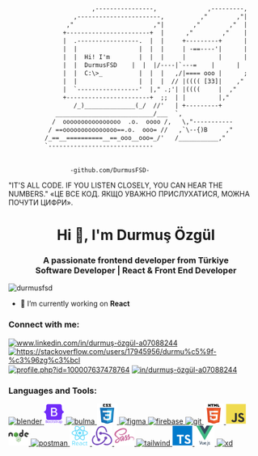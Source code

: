                            ,----------------,              ,---------,
                      ,-----------------------,          ,"        ,"|
                    ,"                      ,"|        ,"        ,"  |
                   +-----------------------+  |      ,"        ,"    |
                   |  .-----------------.  |  |     +---------+      |
                   |  |                 |  |  |     | -==----'|      |
                   |  |  Hi! I'm        |  |  |     |         |      |
                   |  |  DurmusFSD    |  |  |/----|`---=    |      |
                   |  |  C:\>_          |  |  |   ,/|==== ooo |      ;
                   |  |                 |  |  |  // |(((( [33]|    ,"
                   |  `-----------------'  |," .;'| |((((     |  ,"
                   +-----------------------+  ;;  | |         |,"
                      /_)______________(_/  //'   | +---------+
                 ___________________________/___  `,
                /  oooooooooooooooo  .o.  oooo /,   \,"-----------
               / ==ooooooooooooooo==.o.  ooo= //   ,`\--{)B     ,"
              /_==__==========__==_ooo__ooo=_/'   /___________,"
              `-----------------------------
              
              
                     -github.com/DurmusFSD-
"IT'S ALL CODE. IF YOU LISTEN CLOSELY, YOU CAN HEAR THE NUMBERS."
   «ЦЕ ВСЕ КОД. ЯКЩО УВАЖНО ПРИСЛУХАТИСЯ, МОЖНА ПОЧУТИ ЦИФРИ».  

   <!---->

<h1 align="center">Hi 👋, I'm Durmuş Özgül</h1>
<h3 align="center">A passionate frontend developer from Türkiye <br/> Software Developer | React & Front End Developer</h3>

<p align="left"> <img src="https://komarev.com/ghpvc/?username=durmusfsd&label=Profile%20views&color=0e75b6&style=flat" alt="durmusfsd" /> </p>

- 🔭 I’m currently working on **React**

<h3 align="left">Connect with me:</h3>
<p align="left">
<a href="https://linkedin.com/in/www.linkedin.com/in/durmuş-özgül-a07088244" target="blank"><img align="center" src="https://raw.githubusercontent.com/rahuldkjain/github-profile-readme-generator/master/src/images/icons/Social/linked-in-alt.svg" alt="www.linkedin.com/in/durmuş-özgül-a07088244" height="30" width="40" /></a>
<a href="https://stackoverflow.com/users/https://stackoverflow.com/users/17945956/durmu%c5%9f-%c3%96zg%c3%bcl" target="blank"><img align="center" src="https://raw.githubusercontent.com/rahuldkjain/github-profile-readme-generator/master/src/images/icons/Social/stack-overflow.svg" alt="https://stackoverflow.com/users/17945956/durmu%c5%9f-%c3%96zg%c3%bcl" height="30" width="40" /></a>
<a href="https://fb.com/profile.php?id=100007637478764" target="blank"><img align="center" src="https://raw.githubusercontent.com/rahuldkjain/github-profile-readme-generator/master/src/images/icons/Social/facebook.svg" alt="profile.php?id=100007637478764" height="30" width="40" /></a>
<a href="https://instagram.com/in/durmuş-özgül-a07088244" target="blank"><img align="center" src="https://raw.githubusercontent.com/rahuldkjain/github-profile-readme-generator/master/src/images/icons/Social/instagram.svg" alt="in/durmuş-özgül-a07088244" height="30" width="40" /></a>
</p>

<h3 align="left">Languages and Tools:</h3>
<p align="left"> <a href="https://www.blender.org/" target="_blank" rel="noreferrer"> <img src="https://download.blender.org/branding/community/blender_community_badge_white.svg" alt="blender" width="40" height="40"/> </a> <a href="https://getbootstrap.com" target="_blank" rel="noreferrer"> <img src="https://raw.githubusercontent.com/devicons/devicon/master/icons/bootstrap/bootstrap-plain-wordmark.svg" alt="bootstrap" width="40" height="40"/> </a> <a href="https://bulma.io/" target="_blank" rel="noreferrer"> <img src="https://raw.githubusercontent.com/gilbarbara/logos/804dc257b59e144eaca5bc6ffd16949752c6f789/logos/bulma.svg" alt="bulma" width="40" height="40"/> </a> <a href="https://www.w3schools.com/css/" target="_blank" rel="noreferrer"> <img src="https://raw.githubusercontent.com/devicons/devicon/master/icons/css3/css3-original-wordmark.svg" alt="css3" width="40" height="40"/> </a> <a href="https://www.figma.com/" target="_blank" rel="noreferrer"> <img src="https://www.vectorlogo.zone/logos/figma/figma-icon.svg" alt="figma" width="40" height="40"/> </a> <a href="https://firebase.google.com/" target="_blank" rel="noreferrer"> <img src="https://www.vectorlogo.zone/logos/firebase/firebase-icon.svg" alt="firebase" width="40" height="40"/> </a> <a href="https://git-scm.com/" target="_blank" rel="noreferrer"> <img src="https://www.vectorlogo.zone/logos/git-scm/git-scm-icon.svg" alt="git" width="40" height="40"/> </a> <a href="https://www.w3.org/html/" target="_blank" rel="noreferrer"> <img src="https://raw.githubusercontent.com/devicons/devicon/master/icons/html5/html5-original-wordmark.svg" alt="html5" width="40" height="40"/> </a> <a href="https://developer.mozilla.org/en-US/docs/Web/JavaScript" target="_blank" rel="noreferrer"> <img src="https://raw.githubusercontent.com/devicons/devicon/master/icons/javascript/javascript-original.svg" alt="javascript" width="40" height="40"/> </a> <a href="https://nodejs.org" target="_blank" rel="noreferrer"> <img src="https://raw.githubusercontent.com/devicons/devicon/master/icons/nodejs/nodejs-original-wordmark.svg" alt="nodejs" width="40" height="40"/> </a> <a href="https://postman.com" target="_blank" rel="noreferrer"> <img src="https://www.vectorlogo.zone/logos/getpostman/getpostman-icon.svg" alt="postman" width="40" height="40"/> </a> <a href="https://reactjs.org/" target="_blank" rel="noreferrer"> <img src="https://raw.githubusercontent.com/devicons/devicon/master/icons/react/react-original-wordmark.svg" alt="react" width="40" height="40"/> </a> <a href="https://redux.js.org" target="_blank" rel="noreferrer"> <img src="https://raw.githubusercontent.com/devicons/devicon/master/icons/redux/redux-original.svg" alt="redux" width="40" height="40"/> </a> <a href="https://sass-lang.com" target="_blank" rel="noreferrer"> <img src="https://raw.githubusercontent.com/devicons/devicon/master/icons/sass/sass-original.svg" alt="sass" width="40" height="40"/> </a> <a href="https://tailwindcss.com/" target="_blank" rel="noreferrer"> <img src="https://www.vectorlogo.zone/logos/tailwindcss/tailwindcss-icon.svg" alt="tailwind" width="40" height="40"/> </a> <a href="https://www.typescriptlang.org/" target="_blank" rel="noreferrer"> <img src="https://raw.githubusercontent.com/devicons/devicon/master/icons/typescript/typescript-original.svg" alt="typescript" width="40" height="40"/> </a> <a href="https://vuejs.org/" target="_blank" rel="noreferrer"> <img src="https://raw.githubusercontent.com/devicons/devicon/master/icons/vuejs/vuejs-original-wordmark.svg" alt="vuejs" width="40" height="40"/> </a> <a href="https://www.adobe.com/products/xd.html" target="_blank" rel="noreferrer"> <img src="https://cdn.worldvectorlogo.com/logos/adobe-xd.svg" alt="xd" width="40" height="40"/> </a> </p>
